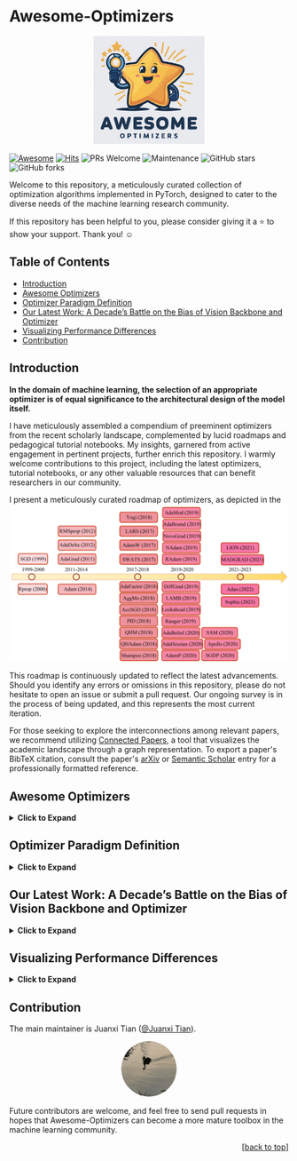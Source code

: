 # Awesome-Optimizers

<p align="center">
  <img src="Fig/logo.jpg" alt="Awesome-Optimizers Logo" style="width: 200px; height: auto;">
</p>

[![Awesome](https://awesome.re/badge.svg)](https://awesome.re)
[![Hits](https://hits.seeyoufarm.com/api/count/incr/badge.svg?url=https%3A%2F%2Fgithub.com%2Ftianshijing%2FAwesome-optimizers&count_bg=%2379C83D&title_bg=%23555555&icon=&icon_color=%23E7E7E7&title=Visits&edge_flat=false)](https://hits.seeyoufarm.com)
![PRs Welcome](https://img.shields.io/badge/PRs-Welcome-green) 
![Maintenance](https://img.shields.io/badge/Maintained%3F-yes-green)
![GitHub stars](https://img.shields.io/github/stars/tianshijing/Awesome-optimizers?style=social)
![GitHub forks](https://img.shields.io/github/forks/tianshijing/Awesome-optimizers?style=social)

Welcome to this repository, a meticulously curated collection of optimization algorithms implemented in PyTorch, designed to cater to the diverse needs of the machine learning research community.

If this repository has been helpful to you, please consider giving it a ⭐️ to show your support. Thank you! ☺️

## Table of Contents

- [Introduction](#introduction)
- [Awesome Optimizers](#awesome-optimizers)
- [Optimizer Paradigm Definition](#optimizer-paradigm-definition)
- [Our Latest Work: A Decade’s Battle on the Bias of Vision Backbone and Optimizer](#our-latest-work-a-decades-battle-on-the-bias-of-vision-backbone-and-optimizer)
- [Visualizing Performance Differences](#visualizing-performance-differences)
- [Contribution](#contribution)

## Introduction

**In the domain of machine learning, the selection of an appropriate optimizer is of equal significance to the architectural design of the model itself.**

I have meticulously assembled a compendium of preeminent optimizers from the recent scholarly landscape, complemented by lucid roadmaps and pedagogical tutorial notebooks. My insights, garnered from active engagement in pertinent projects, further enrich this repository. I warmly welcome contributions to this project, including the latest optimizers, tutorial notebooks, or any other valuable resources that can benefit researchers in our community.

I present a meticulously curated roadmap of optimizers, as depicted in the ![Optimizer's Roadmap](Fig/Awesome_optimizers.jpg)

This roadmap is continuously updated to reflect the latest advancements. Should you identify any errors or omissions in this repository, please do not hesitate to open an issue or submit a pull request. Our ongoing survey is in the process of being updated, and this represents the most current iteration.

For those seeking to explore the interconnections among relevant papers, we recommend utilizing [Connected Papers](https://www.connectedpapers.com/), a tool that visualizes the academic landscape through a graph representation. To export a paper's BibTeX citation, consult the paper's [arXiv](https://arxiv.org/) or [Semantic Scholar](https://www.semanticscholar.org/) entry for a professionally formatted reference.

## Awesome Optimizers

<details>
<summary><strong>Click to Expand</strong></summary>

<h3>Awesome Optimizers List</h3>

Here is a list of some popular optimizers and their corresponding papers:

| Optimizer Name | Paper | Year |
|----------------|-------|------|
| SGD | [On the importance of initialization and momentum in deep learning](https://www.cs.toronto.edu/~hinton/absps/momentum.pdf) | 1999 |
| RMSprop | [Lecture 6.5 - rmsprop, COURSERA: Neural Networks for Machine Learning](https://www.cs.toronto.edu/~tijmen/csc321/slides/lecture_slides_lec6.pdf) | 2012 |
| AdaGrad | [Adaptive Subgradient Methods for Online Learning and Stochastic Optimization](http://www.jmlr.org/papers/volume12/duchi11a/duchi11a.pdf) | 2011 |
| AdaDelta | [ADADELTA: An Adaptive Learning Rate Method](https://arxiv.org/abs/1212.5701) | 2012 |
| Rprop | [Rprop - A Fast Adaptive Learning Algorithm](http://citeseerx.ist.psu.edu/viewdoc/summary?doi=10.1.1.52.4576) | 2000 |
| Adam | [Adam: A Method for Stochastic Optimization](https://arxiv.org/abs/1412.6980) | 2014 |
| AdamW | [Decoupled Weight Decay Regularization](https://arxiv.org/abs/1711.05101) | 2017 |
| SWATS | [Improving Generalization Performance by Switching from Adam to SGD](https://arxiv.org/abs/1712.07628) | 2017 |
| RAdam | [On the Variance of the Adaptive Learning Rate and Beyond](https://arxiv.org/abs/1908.03265) | 2019 |
| NAdam | [Incorporating Nesterov Momentum into Adam](https://openreview.net/forum?id=OM0jvwB8jIp57ZJjtNEZ) | 2019 |
| NovoGrad | [Stochastic Gradient Methods with Layer-wise Adaptive Moments for Training of Deep Networks](https://arxiv.org/abs/1905.11286) | 2019 |
| AdaBound | [Adaptive Gradient Methods with Dynamic Bound of Learning Rate](https://arxiv.org/abs/1902.09843) | 2019 |
| AdaBelief | [AdaBelief Optimizer: Adapting Stepsizes by the Belief in Observed Gradients](https://arxiv.org/abs/2010.07468) | 2020 |
| AdaFactor | [AdaFactor: Adaptive Learning Rates with Sublinear Memory Cost](https://arxiv.org/abs/1804.04235) | 2018 |
| Adahessian | [ADAHESSIAN: An Adaptive Second Order Optimizer for Machine Learning](https://arxiv.org/abs/2006.00719) | 2020 |
| AdaMod | [AdaMod: An Adaptive Momentum Method for Stochastic Gradient Descent](https://arxiv.org/abs/1910.12249) | 2019 |
| AdamP | [Slowing Down the Weight Norm Increase in Momentum-based Optimizers](https://arxiv.org/abs/2006.08217) | 2020 |
| AggMo | [Aggregated Momentum: Stability Through Passive Damping](https://arxiv.org/abs/1804.00325) | 2018 |
| Apollo | [Apollo: An Adaptive Parameter-wise Diagonal Quasi-Newton Method for Nonconvex Stochastic Optimization](https://arxiv.org/abs/2009.13586) | 2020 |
| Adan | [Adaptive Nesterov Momentum Algorithm for Faster Optimizing Deep Models](https://arxiv.org/abs/2208.06677) | 2022 |
| AccSGD | [Accelerating Stochastic Gradient Descent via Online Learning to Learn](https://arxiv.org/abs/1807.02259) | 2018 |
| DiffGRAD | [DiffGrad: An Optimization Method for Convolutional Neural Networks](https://arxiv.org/abs/1909.11015) | 2019 |
| MADGRAD | [Adaptive Gradient Methods with Dynamic Bound of Learning Rate](https://arxiv.org/abs/2101.11075) | 2021 |
| PID | [A PID Controller Approach for Stochastic Optimization of Deep Networks](https://arxiv.org/abs/1802.07640) | 2018 |
| QHAdam | [Quasi-hyperbolic momentum and Adam for deep learning](https://arxiv.org/abs/1810.06801) | 2018 |
| QHM | [Quasi-hyperbolic momentum and Adam for deep learning](https://arxiv.org/abs/1810.06801) | 2018 |
| SAM | [Sharpness-Aware Minimization for Efficiently Improving Generalization](https://arxiv.org/abs/2010.01412) | 2020 |
| Shampoo | [Shampoo: Preconditioned Stochastic Tensor Optimization](https://arxiv.org/abs/1802.09568) | 2018 |
| Yogi | [Adaptive Methods for Nonconvex Optimization](https://papers.nips.cc/paper/8186-adaptive-methods-for-nonconvex-optimization.pdf) | 2018 |
| LION | [LION: Lévy-inspired Optimizer for Deep Learning](https://arxiv.org/abs/2102.07227) | 2021 |
| LARS | [Large Batch Training of Convolutional Networks](https://arxiv.org/abs/1708.03888) | 2017 |
| LAMB | [Large Batch Optimization for Deep Learning: Training BERT in 76 minutes](https://arxiv.org/abs/1904.00962) | 2019 |
| CAME | [CAME: Confidence-guided Adaptive Memory Efficient Optimization](https://arxiv.org/abs/2307.02047) | 2023 |
| Sophia | [Sophia: A Scalable Stochastic Second-order Optimizer for Language Model Pre-training](https://arxiv.org/abs/2305.14342) | 2023 |
| Adam-mini | [Adam-mini: Use Fewer Learning Rates To Gain More](https://arxiv.org/abs/2406.16793) | 2024 |
| Lookahead | [Lookahead Optimizer: k steps forward, 1 step back](https://arxiv.org/abs/1907.08610) | 2019 |
| Ranger | [Ranger: A Hybrid Optimizer for Deep Learning](https://medium.com/@lessw/new-deep-learning-optimizer-ranger-synergistic-combination-of-radam-lookahead-for-the-best-of-2dc83f79a48d) | 2019 |
| SGDP | [Slowing Down the Weight Norm Increase in Momentum-based Optimizers](https://arxiv.org/abs/2006.08217) | 2020 |

</details>

## Optimizer Paradigm Definition

<details>
<summary><strong>Click to Expand</strong></summary>

**Algorithm: General Algorithm of Optimizer for DNNs**

**Input:**
- DNN parameters $\theta = \{\theta_l\}_{l=1}^{L}$
- Initial learning rate $\text{lr}$
- Weight decays $\omega = \{\omega_l\}_{l=1}^{L}$
- Loss function $\mathcal{L}$
- Dataset $\mathcal{D}$

**Initialization:**
- Parameters $\theta^{0} = \{\theta_{l}^{0}\}_{l=1}^{L}$
- Learning rates $\{\alpha_i^0\}_{l=1}^{L} \leftarrow \text{lr}$

**Procedure:**
<p align="center">
  <img src="Fig/def.jpg" width="350" height="200" alt="General Algorithm of Optimizer for DNNs">
</p>
</details>

## Our Latest Work: A Decade’s Battle on the Bias of Vision Backbone and Optimizer

<details>
<summary><strong>Click to Expand</strong></summary>

<div align="center">
<h2><a href="https://github.com/Westlake-AI/Backbone-vs-Optimizer">A Decade’s Battle on Bias of Visual Backbone and Optimizer</a></h2>

[Siyuan Li](https://lupin1998.github.io/)<sup>\*,1,2</sup>, [Juanxi Tian](https://tianshijing.github.io/)<sup>\*,1</sup>, [Zedong Wang](https://zedongwang.netlify.app/)<sup>\*,1</sup>, [Luyuan Zhang](https://openreview.net/profile?id=~Luyuan_Zhang1)<sup>1</sup>, [Zicheng Liu](https://pone7.github.io/)<sup>1</sup>, [Chen Tan](https://chengtan9907.github.io/)<sup>1</sup>, [Weiyang Jin](https://openreview.net/profile?id=~Weiyang_Jin1)<sup>1</sup>, [Lei Xin](https://openreview.net/profile?id=~Lei_Xin2)<sup>1</sup>, [Yang Liu](https://scholar.google.co.id/citations?user=t1emSE0AAAAJ&hl=zh-CN)<sup>2</sup>, [Baigui Sun](https://scholar.google.co.id/citations?user=ZNhTHywAAAAJ&hl=zh-CN)<sup>2</sup>, [Stan Z. Li](https://scholar.google.com/citations?user=Y-nyLGIAAAAJ&hl=zh-CN)<sup>†,1</sup>

<sup>1</sup>[Westlake University](https://westlake.edu.cn/), <sup>2</sup>[Damo Academy](https://damo.alibaba.com/?language=en)
</div>

**Abstract**  The past decade has witnessed rapid progress in vision backbones and an evolution of deep optimizers from SGD to Adam variants. This paper, for the first time, delves into the relationship between vision network design and optimizer selection. We conduct comprehensive benchmarking studies on mainstream vision backbones and widely-used optimizers, revealing an intriguing phenomenon termed backbone-optimizer coupling bias (BOCB). Notably, classical ConvNets, such as VGG and ResNet, exhibit a marked co-dependency with SGD, while modern architectures, including ViTs and ConvNeXt, demonstrate a strong coupling with optimizers with adaptive learning rates like AdamW. More importantly, we uncover the adverse impacts of BOCB on popular backbones in real-world practice, such as additional tuning time and resource overhead, which indicates the remaining challenges and even potential risks. Through in-depth analysis and apples-to-apples comparisons, however, we surprisingly observe that specific types of network architecture can significantly mitigate BOCB, which might serve as promising guidelines for future backbone design. We hope this work as a kick-start can inspire the community to further question the long-held assumptions on vision backbones and optimizers, consider BOCB in future studies, and thus contribute to more robust, efficient, and effective vision systems. It is time to go beyond those usual choices and confront the elephant in the room. The source code and models are publicly available.

**Backbone-Optimizer Coupling Bias (BOCB)** is a phenomenon we observed during the bench-marking, which arises from the intricate interplay between the design principles of vision backbones and the inherent properties of optimizers.

Code: https://github.com/Westlake-AI/Backbone-vs-Optimizer
</details>

## Visualizing Performance Differences

<details>
<summary><strong>Click to Expand</strong></summary>

To illustrate the performance differences of 20 optimizers across various vision backbones under optimal parameter settings, we have included the figure ![Optimizer Accuracy](Fig/acc.jpg)

This figure provides a clear visual representation of how different optimizers perform in different scenarios.

Additionally, I have categorized classic optimizers into four main types, as shown in the following image:

<p align="center">
  <img src="Fig/optimizer.jpg" width="600" height="400" alt="Optimizer Categories">
</p>

This classification helps in understanding the underlying principles and applications of these optimizers.
</details>

## Contribution

The main maintainer is Juanxi Tian ([@Juanxi Tian](https://github.com/tianshijing)). 

<p align="center">
  <a href="https://github.com/tianshijing">
    <img src="Fig/tianshijing.png" style="width: 100px; height: 100px; border-radius: 50%; object-fit: cover;" alt="Juanxi Tian">
  </a>
</p>

Future contributors are welcome, and feel free to send pull requests in hopes that Awesome-Optimizers can become a more mature toolbox in the machine learning community.

<p align="right">[<a href="#top">back to top</a>]</p>
